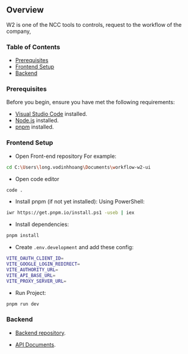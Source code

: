 ## Overview
W2 is one of the NCC tools to controls, request to the workflow of the company, 
### Table of Contents

- [Prerequisites](#prerequisites)
- [Frontend Setup](#frontend-setup)
- [Backend](#backend-setup)

### Prerequisites

Before you begin, ensure you have met the following requirements:

- [Visual Studio Code](https://code.visualstudio.com/) installed.
- [Node.js](https://nodejs.org/en) installed.
- [pnpm](https://pnpm.io/installation) installed.

### Frontend Setup
- Open Front-end repository
For example:
```bash
cd C:\Users\long.vodinhhoang\Documents\workflow-w2-ui
```
- Open code editor
```bash
code .
```

- Install pnpm (if not yet installed):
Using PowerShell:

```bash
iwr https://get.pnpm.io/install.ps1 -useb | iex

```
- Install dependencies:
```bash
pnpm install
```
- Create `.env.development` and add these config:

```bash
VITE_OAUTH_CLIENT_ID=
VITE_GOOGLE_LOGIN_REDIRECT=
VITE_AUTHORITY_URL=
VITE_API_BASE_URL=
VITE_PROXY_SERVER_URL=
```
- Run Project:
```bash
pnpm run dev
```

### Backend
- [Backend repository](https://github.com/nccasia/workflow-w2).

- [API Documents](http://10.10.32.10:4433/swagger/index.html).